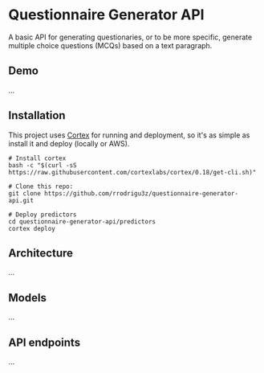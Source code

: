 # Questionnaire Generator API

A basic API for generating questionaries, or to be more specific, generate multiple choice questions (MCQs)
based on a text paragraph.

## Demo
...

## Installation
This project uses [Cortex](https://www.cortex.dev/) for running and deployment, so it's as simple as install it and deploy (locally or AWS).

```
# Install cortex
bash -c "$(curl -sS https://raw.githubusercontent.com/cortexlabs/cortex/0.18/get-cli.sh)"

# Clone this repo:
git clone https://github.com/rrodrigu3z/questionnaire-generator-api.git

# Deploy predictors
cd questionnaire-generator-api/predictors
cortex deploy
```

## Architecture
...

## Models
...

## API endpoints
...
